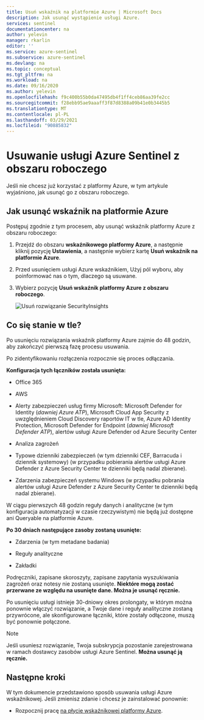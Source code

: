 ```yaml
---
title: Usuń wskaźnik na platformie Azure | Microsoft Docs
description: Jak usunąć wystąpienie usługi Azure.
services: sentinel
documentationcenter: na
author: yelevin
manager: rkarlin
editor: ''
ms.service: azure-sentinel
ms.subservice: azure-sentinel
ms.devlang: na
ms.topic: conceptual
ms.tgt_pltfrm: na
ms.workload: na
ms.date: 09/16/2020
ms.author: yelevin
ms.openlocfilehash: f9c400b55b0da47495db4f1ff4ceb86aa39fe2cc
ms.sourcegitcommit: f28ebb95ae9aaaff3f87d8388a09b41e0b3445b5
ms.translationtype: MT
ms.contentlocale: pl-PL
ms.lasthandoff: 03/29/2021
ms.locfileid: "90885832"
---
```

# <a name="remove-azure-sentinel-from-your-workspace"></a>Usuwanie usługi Azure Sentinel z obszaru roboczego

Jeśli nie chcesz już korzystać z platformy Azure, w tym artykule wyjaśniono, jak usunąć go z obszaru roboczego.

## <a name="how-to-remove-azure-sentinel"></a>Jak usunąć wskaźnik na platformie Azure

Postępuj zgodnie z tym procesem, aby usunąć wskaźnik platformy Azure z obszaru roboczego:

1. Przejdź do obszaru **wskaźnikowego platformy Azure**, a następnie kliknij pozycję **Ustawienia**, a następnie wybierz kartę **Usuń wskaźnik na platformie Azure**.

1. Przed usunięciem usługi Azure wskaźnikiem, Użyj pól wyboru, aby poinformować nas o tym, dlaczego są usuwane.

1. Wybierz pozycję **Usuń wskaźnik platformy Azure z obszaru roboczego**.
    
    ![Usuń rozwiązanie SecurityInsights](media/offboard/delete-solution.png)

## <a name="what-happens-behind-the-scenes"></a>Co się stanie w tle?

Po usunięciu rozwiązania wskaźnik platformy Azure zajmie do 48 godzin, aby zakończyć pierwszą fazę procesu usuwania.

Po zidentyfikowaniu rozłączenia rozpocznie się proces odłączania.

**Konfiguracja tych łączników została usunięta:**
-   Office 365

-   AWS

-   Alerty zabezpieczeń usług firmy Microsoft: Microsoft Defender for Identity (*dawniej Azure ATP*), Microsoft Cloud App Security z uwzględnieniem Cloud Discovery raportów IT w tle, Azure AD Identity Protection, Microsoft Defender for Endpoint (*dawniej Microsoft Defender ATP*), alertów usługi Azure Defender od Azure Security Center

-   Analiza zagrożeń

-   Typowe dzienniki zabezpieczeń (w tym dzienniki CEF, Barracuda i dziennik systemowy) (w przypadku pobierania alertów usługi Azure Defender z Azure Security Center te dzienniki będą nadal zbierane).

-   Zdarzenia zabezpieczeń systemu Windows (w przypadku pobrania alertów usługi Azure Defender z Azure Security Center te dzienniki będą nadal zbierane).

W ciągu pierwszych 48 godzin reguły danych i analityczne (w tym konfiguracja automatyzacji w czasie rzeczywistym) nie będą już dostępne ani Queryable na platformie Azure.

**Po 30 dniach następujące zasoby zostaną usunięte:**

-   Zdarzenia (w tym metadane badania)

-   Reguły analityczne

-   Zakładki

Podręczniki, zapisane skoroszyty, zapisane zapytania wyszukiwania zagrożeń oraz notesy nie zostaną usunięte. **Niektóre mogą zostać przerwane ze względu na usunięte dane. Można je usunąć ręcznie.**

Po usunięciu usługi istnieje 30-dniowy okres prolongaty, w którym można ponownie włączyć rozwiązanie, a Twoje dane i reguły analityczne zostaną przywrócone, ale skonfigurowane łączniki, które zostały odłączone, muszą być ponownie połączone.

> [!NOTE]
> Jeśli usuniesz rozwiązanie, Twoja subskrypcja pozostanie zarejestrowana w ramach dostawcy zasobów usługi Azure Sentinel. **Można usunąć ją ręcznie.**




## <a name="next-steps"></a>Następne kroki
W tym dokumencie przedstawiono sposób usuwania usługi Azure wskaźnikowej. Jeśli zmienisz zdanie i chcesz je zainstalować ponownie:
- Rozpocznij pracę [na płycie wskaźnikowej platformy Azure](quickstart-onboard.md).
